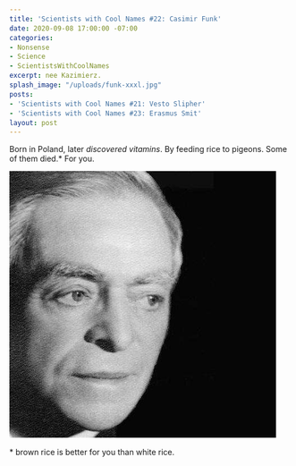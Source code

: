 ```yaml
---
title: 'Scientists with Cool Names #22: Casimir Funk'
date: 2020-09-08 17:00:00 -07:00
categories:
- Nonsense
- Science
- ScientistsWithCoolNames
excerpt: nee Kazimierz.
splash_image: "/uploads/funk-xxxl.jpg"
posts:
- 'Scientists with Cool Names #21: Vesto Slipher'
- 'Scientists with Cool Names #23: Erasmus Smit'
layout: post
---
```


Born in Poland, later _discovered vitamins_. By feeding rice to pigeons. Some of them died.* For you.

![](/uploads/funk-xxxl.jpg)

\* brown rice is better for you than white rice.